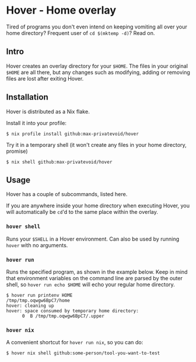 # Hover - Home overlay

Tired of programs you don't even intend on keeping vomiting all over your home directory?
Frequent user of `cd $(mktemp -d)`? Read on.

## Intro

Hover creates an overlay directory for your `$HOME`.
The files in your original `$HOME` are all there, but any changes such as
modifying, adding or removing files are lost after exiting Hover.

## Installation

Hover is distributed as a Nix flake.

Install it into your profile:
```console
$ nix profile install github:max-privatevoid/hover
```

Try it in a temporary shell
(it won't create any files in your home directory, promise)
```
$ nix shell github:max-privatevoid/hover
```

## Usage

Hover has a couple of subcommands, listed here.

If you are anywhere inside your home directory when executing Hover,
you will automatically be `cd`'d to the same place within the overlay.

### `hover shell`

Runs your `$SHELL` in a Hover environment. Can also be used by running `hover` with no arguments.

### `hover run`

Runs the specified program, as shown in the example below.
Keep in mind that environment variables on the command line are parsed by the
outer shell, so `hover run echo $HOME` will echo your regular home directory.

```console
$ hover run printenv HOME
/tmp/tmp.oqwgw6BpC7/home
hover: cleaning up
hover: space consumed by temporary home directory:
      0  B /tmp/tmp.oqwgw6BpC7/.upper
```

### `hover nix`

A convenient shortcut for `hover run nix`, so you can do:
```console
$ hover nix shell github:some-person/tool-you-want-to-test
```
